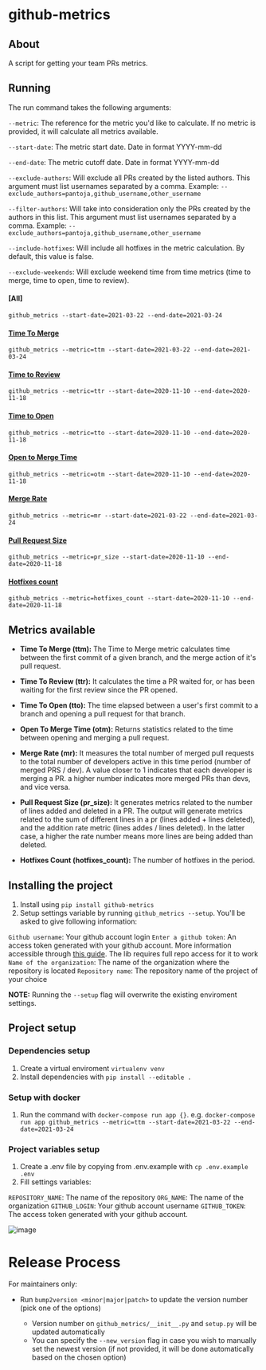 # github-metrics

## About

A script for getting your team PRs metrics.

## Running

The run command takes the following arguments:

`--metric`: The reference for the metric you'd like to calculate. If no metric is provided, it will calculate all metrics available.

`--start-date`: The metric start date. Date in format YYYY-mm-dd

`--end-date`: The metric cutoff date. Date in format YYYY-mm-dd

`--exclude-authors`: Will exclude all PRs created by the listed authors. This argument must list usernames separated by a comma. Example: `--exclude_authors=pantoja,github_username,other_username`

`--filter-authors`: Will take into consideration only the PRs created by the authors in this list. This argument must list usernames separated by a comma. Example: `--exclude_authors=pantoja,github_username,other_username`

`--include-hotfixes`: Will include all hotfixes in the metric calculation. By default, this value is false.

`--exclude-weekends`: Will exclude weekend time from time metrics (time to merge, time to open, time to review).

#### [All]
`github_metrics --start-date=2021-03-22 --end-date=2021-03-24`

#### [Time To Merge](#ttm)
`github_metrics --metric=ttm --start-date=2021-03-22 --end-date=2021-03-24`

#### [Time to Review](#ttr)
`github_metrics --metric=ttr --start-date=2020-11-10 --end-date=2020-11-18`

#### [Time to Open](#tto)
`github_metrics --metric=tto --start-date=2020-11-10 --end-date=2020-11-18`

#### [Open to Merge Time](#otm)
`github_metrics --metric=otm --start-date=2020-11-10 --end-date=2020-11-18`

#### [Merge Rate](#mr)
`github_metrics --metric=mr --start-date=2021-03-22 --end-date=2021-03-24`

#### [Pull Request Size](#pr-size)
`github_metrics --metric=pr_size --start-date=2020-11-10 --end-date=2020-11-18`

#### [Hotfixes count](#hotfixes-count)
`github_metrics --metric=hotfixes_count --start-date=2020-11-10 --end-date=2020-11-18`

## Metrics available
- <b id="ttm">Time To Merge (ttm):</b>
The Time to Merge metric calculates time between the first commit of a given branch, and the merge action of it's pull request.

- <b id="ttr">Time To Review (ttr):</b>
It calculates the time a PR waited for, or has been waiting for the first review since the PR opened.

- <b id="tto">Time To Open (tto):</b>
The time elapsed between a user's first commit to a branch and opening a pull request for that branch.

- <b id="tto">Open To Merge Time (otm):</b>
Returns statistics related to the time between opening and merging a pull request.

- <b id="mr">Merge Rate (mr):</b>
It measures the total number of merged pull requests to the total number of developers active in this time period (number of merged PRS / dev). A value closer to 1 indicates that each developer is merging a PR. a higher number indicates more merged PRs than devs, and vice versa.

- <b id="pr-size">Pull Request Size (pr_size):</b>
It generates metrics related to the number of lines added and deleted in a PR. The output will generate metrics related to the sum of different lines in a pr (lines added + lines deleted), and the addition rate metric (lines addes / lines deleted). In the latter case, a higher the rate number means more lines are being added than deleted.

- <b id="hotfixes-count">Hotfixes Count (hotfixes_count):</b>
The number of hotfixes in the period.

## Installing the project
1. Install using `pip install github-metrics`
2. Setup settings variable by running `github_metrics --setup`. You'll be asked to give following information:

`Github username`: Your github account login
`Enter a github token`: An access token generated with your github account.  More information accessible through [this guide](https://docs.github.com/en/github/authenticating-to-github/creating-a-personal-access-token). The lib requires full repo access for it to work
`Name of the organization`: The name of the organization where the repository is located
`Repository name`: The repository name of the project of your choice

**NOTE:** Running the `--setup` flag will overwrite the existing enviroment settings.

## Project setup

### Dependencies setup
1. Create a virtual enviroment `virtualenv venv`
2. Install dependencies with `pip install --editable .`

### Setup with docker
1. Run the command with `docker-compose run app {}`. e.g. `docker-compose run app github_metrics --metric=ttm --start-date=2021-03-22 --end-date=2021-03-24`

### Project variables setup
1. Create a .env file by copying from .env.example with `cp .env.example .env`
2.  Fill settings variables:

`REPOSITORY_NAME`: The name of the repository
`ORG_NAME`: The name of the organization
`GITHUB_LOGIN`: Your github account username
`GITHUB_TOKEN`: The access token generated with your github account.

![image](https://user-images.githubusercontent.com/38823219/117503308-27d1ab80-af57-11eb-845c-a8640cfe023d.png)


Release Process
===============

For maintainers only:

- Run ``bump2version <minor|major|patch>`` to update the version number (pick one of the options)

    - Version number on ``github_metrics/__init__.py`` and ``setup.py`` will be updated automatically
    - You can specify the ``--new_version`` flag in case you wish to manually set the newest version (if not provided, it will be done automatically based on the chosen option)

